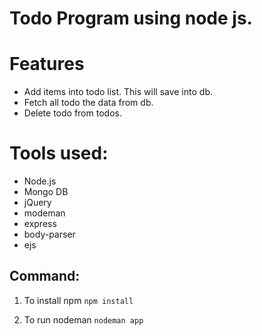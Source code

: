 # Todo Program using node js.

# Features
  - Add items into todo list. This will save into db.
  - Fetch all todo the data from db.
  - Delete todo from todos.

# Tools used:
- Node.js
- Mongo DB
- jQuery
- modeman
- express
- body-parser
- ejs

## Command:

1. To install npm 
`npm install`

2. To run nodeman
`nodeman app`
